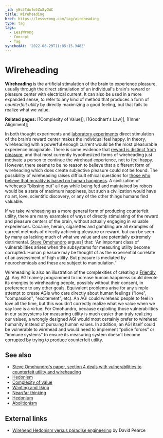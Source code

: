 ```yaml
---
_id: yEs5Tdwfw5Zw8yGWC
title: Wireheading
href: https://lesswrong.com/tag/wireheading
type: tag
tags:
  - LessWrong
  - Concept
  - Tag
synchedAt: '2022-08-29T11:05:15.948Z'
---
```

# Wireheading

**Wireheading** is the artificial stimulation of the brain to experience pleasure, usually through the direct stimulation of an individual's brain's reward or pleasure center with electrical current. It can also be used in a more expanded sense, to refer to any kind of method that produces a form of *counterfeit utility* by directly maximizing a good feeling, but that fails to realize what we value.

**Related pages:**  [[Complexity of Value]],  [[Goodhart's Law]], [[Inner Alignment]]

In both thought experiments and [laboratory experiments](http://www.mindhacks.com/blog/2008/09/erotic_selfstimulat.html) direct stimulation of the brain’s reward center makes the individual feel happy. In theory, wireheading with a powerful enough current would be the most pleasurable experience imaginable. There is some evidence that [reward is distinct from pleasure](https://lessestwrong.com/lw/1lb/are_wireheads_happy/), and that most currently hypothesized forms of wireheading just motivate a person to continue the wirehead experience, not to feel happy. However, there seems to be no reason to believe that a different form of wireheading which does create subjective pleasure could not be found. The possibility of wireheading raises difficult ethical questions for [those who believe that morality is based on human happiness](https://lessestwrong.com/tag/hedonism). A civilization of wireheads "blissing out" all day while being fed and maintained by robots would be a state of maximum happiness, but such a civilization would have no art, love, scientific discovery, or any of the other things humans find valuable.

If we take wireheading as a more general form of producing counterfeit utility, there are many examples of ways of directly stimulating of the reward and pleasure centers of the brain, without actually engaging in valuable experiences. Cocaine, heroin, cigarettes and gambling are all examples of current methods of directly achieving pleasure or reward, but can be seen by many as lacking much of what we value and are potentially extremely detrimental. [Steve Omohundro](https://en.wikipedia.org/wiki/Steve_Omohundro) argues[1](http://selfawaresystems.files.wordpress.com/2008/01/ai_drives_final.pdf) that: “An important class of vulnerabilities arises when the subsystems for measuring utility become corrupted. Human pleasure may be thought of as the experiential correlate of an assessment of high utility. But pleasure is mediated by neurochemicals and these are subject to manipulation.”

Wireheading is also an illustration of the complexities of creating a [Friendly AI](https://wiki.lesswrong.com/wiki/Friendly_AI). Any AGI naively programmed to increase human happiness could devote its energies to wireheading people, possibly without their consent, in preference to any other goals. Equivalent problems arise for any simple attempt to create AGIs who care directly about human feelings ("love", "compassion", "excitement", etc). An AGI could wirehead people to feel in love all the time, but this wouldn’t correctly realize what we value when we say love is a virtue. For Omohundro, because exploiting those vulnerabilities in our subsystems for measuring utility is much easier than truly realizing our values, a wrongly designed AGI would most certainly prefer to wirehead humanity instead of pursuing human values. In addition, an AGI itself could be vulnerable to wirehead and would need to implement “police forces” or “immune systems” to ensure its measuring system doesn’t become corrupted by trying to produce counterfeit utility.

## See also

*   [Steve Omohundro's paper, section 4 deals with vulnerabilities to counterfeit utility and wireheading](http://selfawaresystems.files.wordpress.com/2008/01/ai_drives_final.pdf)
*   [Hedonism](https://lessestwrong.com/tag/hedonism)
*   [Complexity of value](https://lessestwrong.com/tag/complexity-of-value)
*   [Wanting and liking](https://lessestwrong.com/tag/wanting-and-liking)
*   [Near/far thinking](https://lessestwrong.com/tag/near-far-thinking)
*   [Hedonium](https://wiki.lesswrong.com/wiki/Hedonium)
*   [Abolitionism](https://lessestwrong.com/tag/abolitionism)

## External links

*   [Wirehead Hedonism versus paradise engineering](https://www.hedweb.com/wirehead/index.html) by David Pearce